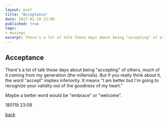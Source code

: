 ```yaml
---
layout: post
title: "Acceptance"
date: 2017-01-19 23:09
published: true
tags:
- musings
excerpt: There's a lot of talk these days about being "accepting" of others, much of it coming from my generation (the millenials). But if you really think about it, the word "accept" implies inferiority...
---
```


## [](#header-2)Acceptance

There's a lot of talk these days about being "accepting" of others, much of it coming from my generation (the millenials). But if you really think about it, the word "accept" implies inferiority. It means "I am better but I'm going to recognize your validity out of the goodness of my heart." 

Maybe a better word would be "embrace" or "welcome".

180119 23:09

[back](/index)
